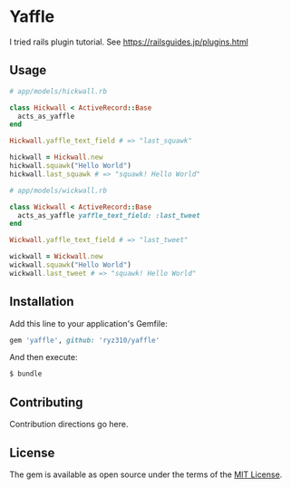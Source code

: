 # Yaffle

I tried rails plugin tutorial.
See https://railsguides.jp/plugins.html

## Usage

```rb
# app/models/hickwall.rb

class Hickwall < ActiveRecord::Base
  acts_as_yaffle
end

Hickwall.yaffle_text_field # => "last_squawk"

hickwall = Hickwall.new
hickwall.squawk("Hello World")
hickwall.last_squawk # => "squawk! Hello World"
```

```rb
# app/models/wickwall.rb

class Wickwall < ActiveRecord::Base
  acts_as_yaffle yaffle_text_field: :last_tweet
end

Wickwall.yaffle_text_field # => "last_tweet"

wickwall = Wickwall.new
wickwall.squawk("Hello World")
wickwall.last_tweet # => "squawk! Hello World"
```

## Installation

Add this line to your application's Gemfile:

```ruby
gem 'yaffle', github: 'ryz310/yaffle'
```

And then execute:
```bash
$ bundle
```

## Contributing

Contribution directions go here.

## License

The gem is available as open source under the terms of the [MIT License](https://opensource.org/licenses/MIT).
